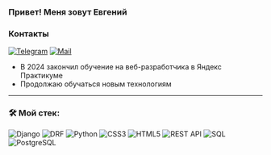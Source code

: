 ### Привет! Меня зовут Евгений

### Контакты 

[![Telegram](https://img.shields.io/badge/Telegram-orange?logo=telegram&logoColor=white)]([https://t.me/awesometimur](https://t.me/melk0r)) [![Mail](https://img.shields.io/badge/Email-red?logo=gmail&logoColor=white)](kuznetsov.evgeny98@gmail.com)


- В 2024 закончил обучение на веб-разработчика в Яндекс Практикуме
- Продолжаю обучаться новым технологиям

---

### &#128736; Мой стек:
![Django](https://img.shields.io/badge/Django-092E20?style=for-the-badge&logo=django&logoColor=green)
![DRF](https://img.shields.io/badge/django--rest--framework-blue?style=for-the-badge&labelColor=333333&logo=django&logoColor=white&color=blue)
![Python](https://img.shields.io/badge/python-3670A0?style=for-the-badge&logo=python&logoColor=ffdd54)
![CSS3](https://img.shields.io/badge/css3-%231572B6.svg?style=for-the-badge&logo=css3&logoColor=white)
![HTML5](https://img.shields.io/badge/html5-%23E34F26.svg?style=for-the-badge&logo=html5&logoColor=white)
![REST API](https://img.shields.io/badge/REST%20API-%23266999.svg?style=for-the-badge)
![SQL](https://img.shields.io/badge/-SQL-000?&logo=MySQL&logoColor=4479A1)
![PostgreSQL](https://img.shields.io/badge/postgresql-4169e1?style=for-the-badge&logo=postgresql&logoColor=white)

